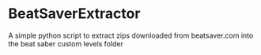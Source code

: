 # BeatSaverExtractor
 A simple python script to extract zips downloaded from beatsaver.com into the beat saber custom levels folder
